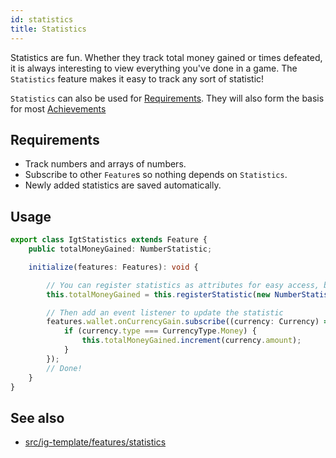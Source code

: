```yaml
---
id: statistics
title: Statistics
---
```


Statistics are fun. Whether they track total money gained or times defeated, it is always interesting to view everything you've done in a game.
The `Statistics` feature makes it easy to track any sort of statistic!

`Statistics` can also be used for [Requirements](../Tools/requirements.md).
They will also form the basis for most [Achievements](./achievements.md)
## Requirements
- Track numbers and arrays of numbers.
- Subscribe to other `Feature`s so nothing depends on `Statistics`.
- Newly added statistics are saved automatically.

## Usage

```ts
export class IgtStatistics extends Feature {
    public totalMoneyGained: NumberStatistic;

    initialize(features: Features): void {

        // You can register statistics as attributes for easy access, but you don't have to.
        this.totalMoneyGained = this.registerStatistic(new NumberStatistic(StatisticId.TotalMoneyGained, 'Total money'));

        // Then add an event listener to update the statistic
        features.wallet.onCurrencyGain.subscribe((currency: Currency) => {
            if (currency.type === CurrencyType.Money) {
                this.totalMoneyGained.increment(currency.amount);
            }
        });
        // Done!
    }
}
```

## See also 
- [src/ig-template/features/statistics](https://github.com/123ishaTest/igt-library/tree/master/src/ig-template/features/statistics)
